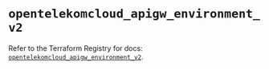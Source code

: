 # `opentelekomcloud_apigw_environment_v2`

Refer to the Terraform Registry for docs: [`opentelekomcloud_apigw_environment_v2`](https://registry.terraform.io/providers/opentelekomcloud/opentelekomcloud/1.36.7/docs/resources/apigw_environment_v2).

